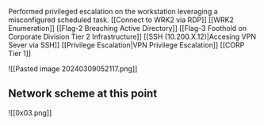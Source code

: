 
Performed privileged escalation on the workstation leveraging a misconfigured scheduled task.
[[Connect to WRK2 via RDP]]
[[WRK2 Enumeration]]
[[Flag-2 Breaching Active Directory]]
[[Flag-3 Foothold on Corporate Division Tier 2 Infrastructure]]
[[SSH (10.200.X.12)|Accesing VPN Sever via SSH]]
[[Privilege Escalation|VPN Privilege Escalation]]
[[CORP Tier 1]]


![[Pasted image 20240309052117.png]]

## Network scheme at this point

![[0x03.png]]
